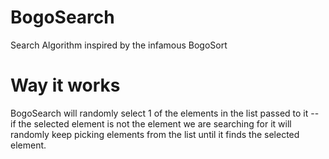 # BogoSearch
Search Algorithm inspired by the infamous BogoSort

# Way it works

BogoSearch will randomly select 1 of the elements in the list passed to it -- if the selected element is not the element we are searching for it will randomly keep picking elements from the list until it finds the selected element.

